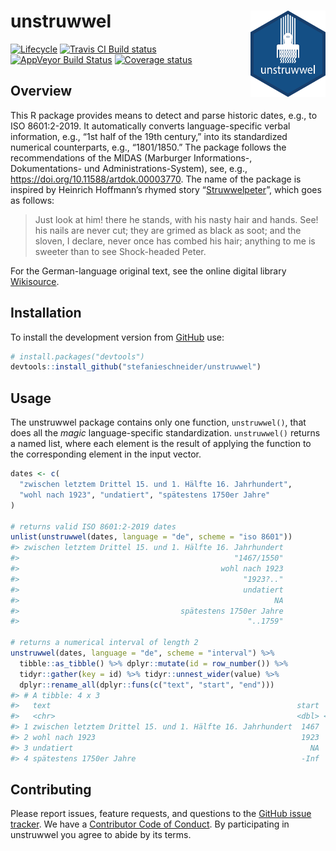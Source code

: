 
<!-- README.md is generated from README.Rmd. Please edit that file -->

# unstruwwel <img src="man/figures/logo.png" align="right" width="120" />

[![Lifecycle](https://img.shields.io/badge/lifecycle-experimental-orange.svg)](https://www.tidyverse.org/lifecycle/#experimental)
[![Travis CI Build
status](https://travis-ci.org/stefanieschneider/unstruwwel.svg?branch=master)](https://travis-ci.org/stefanieschneider/unstruwwel)
[![AppVeyor Build
Status](https://ci.appveyor.com/api/projects/status/github/stefanieschneider/unstruwwel?branch=master&svg=true)](https://ci.appveyor.com/project/stefanieschneider/unstruwwel)
[![Coverage
status](http://codecov.io/github/stefanieschneider/unstruwwel/coverage.svg?branch=master)](http://codecov.io/github/stefanieschneider/unstruwwel?branch=master)

## Overview

This R package provides means to detect and parse historic dates, e.g.,
to ISO 8601:2-2019. It automatically converts language-specific verbal
information, e.g., “1st half of the 19th century,” into its standardized
numerical counterparts, e.g., “1801/1850.” The package follows the
recommendations of the MIDAS (Marburger Informations-, Dokumentations-
und Administrations-System), see, e.g.,
<https://doi.org/10.11588/artdok.00003770>. The name of the package is
inspired by Heinrich Hoffmann’s rhymed story
“[Struwwelpeter](http://www.gutenberg.org/files/12116/12116-h/12116-h.htm#Shock-headed_Peter)”,
which goes as follows:

> Just look at him\! there he stands, with his nasty hair and hands.
> See\! his nails are never cut; they are grimed as black as soot; and
> the sloven, I declare, never once has combed his hair; anything to me
> is sweeter than to see Shock-headed Peter.

For the German-language original text, see the online digital library
[Wikisource](https://de.wikisource.org/wiki/Der_Struwwelpeter/Struwwelpeter).

## Installation

To install the development version from
[GitHub](https://github.com/stefanieschneider/unstruwwel) use:

``` r
# install.packages("devtools")
devtools::install_github("stefanieschneider/unstruwwel")
```

## Usage

The unstruwwel package contains only one function, `unstruwwel()`, that
does all the *magic* language-specific standardization. `unstruwwel()`
returns a named list, where each element is the result of applying the
function to the corresponding element in the input vector.

``` r
dates <- c(
  "zwischen letztem Drittel 15. und 1. Hälfte 16. Jahrhundert",
  "wohl nach 1923", "undatiert", "spätestens 1750er Jahre"
)

# returns valid ISO 8601:2-2019 dates
unlist(unstruwwel(dates, language = "de", scheme = "iso 8601"))
#> zwischen letztem Drittel 15. und 1. Hälfte 16. Jahrhundert 
#>                                                "1467/1550" 
#>                                             wohl nach 1923 
#>                                                  "1923?.." 
#>                                                  undatiert 
#>                                                         NA 
#>                                    spätestens 1750er Jahre 
#>                                                   "..1759"

# returns a numerical interval of length 2 
unstruwwel(dates, language = "de", scheme = "interval") %>%
  tibble::as_tibble() %>% dplyr::mutate(id = row_number()) %>% 
  tidyr::gather(key = id) %>% tidyr::unnest_wider(value) %>% 
  dplyr::rename_all(dplyr::funs(c("text", "start", "end")))
#> # A tibble: 4 x 3
#>   text                                                       start   end
#>   <chr>                                                      <dbl> <dbl>
#> 1 zwischen letztem Drittel 15. und 1. Hälfte 16. Jahrhundert  1467  1550
#> 2 wohl nach 1923                                              1923   Inf
#> 3 undatiert                                                     NA    NA
#> 4 spätestens 1750er Jahre                                     -Inf  1759
```

## Contributing

Please report issues, feature requests, and questions to the [GitHub
issue tracker](https://github.com/stefanieschneider/unstruwwel/issues).
We have a [Contributor Code of
Conduct](https://github.com/stefanieschneider/unstruwwel/blob/master/CODE_OF_CONDUCT.md).
By participating in unstruwwel you agree to abide by its terms.
